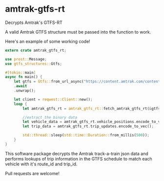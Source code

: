 # amtrak-gtfs-rt
Decrypts Amtrak's GTFS-RT

A valid Amtrak GTFS structure must be passed into the function to work.

Here's an example of some working code!
```rust 
extern crate amtrak_gtfs_rt;

use prost::Message;
use gtfs_structures::Gtfs;

#[tokio::main]
async fn main() {
    let gtfs = Gtfs::from_url_async("https://content.amtrak.com/content/gtfs/GTFS.zip")
    .await
    .unwrap();

    let client = reqwest::Client::new();
    loop {
        let amtrak_gtfs_rt = amtrak_gtfs_rt::fetch_amtrak_gtfs_rt(&gtfs, &client).await.unwrap();

        //extract the binary data
        let vehicle_data = amtrak_gtfs_rt.vehicle_positions.encode_to_vec();
        let trip_data = amtrak_gtfs_rt.trip_updates.encode_to_vec();

        std::thread::sleep(std::time::Duration::from_millis(500));
    }
}
```

This software package decrypts the Amtrak track-a-train json data and performs lookups of trip information in the GTFS schedule to match each vehicle with it's route_id and trip_id.

Pull requests are welcome!